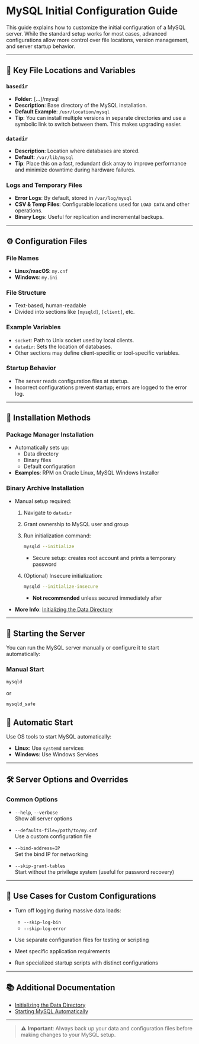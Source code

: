 # MySQL Initial Configuration Guide

This guide explains how to customize the initial configuration of a MySQL server. While the standard setup works for most cases, advanced configurations allow more control over file locations, version management, and server startup behavior.

---

## 📁 Key File Locations and Variables

### `basedir`
- **Folder**: [...]/mysql
- **Description**: Base directory of the MySQL installation.
- **Default Example**: `/usr/location/mysql`
- **Tip**: You can install multiple versions in separate directories and use a symbolic link to switch between them. This makes upgrading easier.

### `datadir`
- **Description**: Location where databases are stored.
- **Default**: `/var/lib/mysql`
- **Tip**: Place this on a fast, redundant disk array to improve performance and minimize downtime during hardware failures.

### Logs and Temporary Files
- **Error Logs**: By default, stored in `/var/log/mysql`
- **CSV & Temp Files**: Configurable locations used for `LOAD DATA` and other operations.
- **Binary Logs**: Useful for replication and incremental backups.

---

## ⚙️ Configuration Files

### File Names
- **Linux/macOS**: `my.cnf`
- **Windows**: `my.ini`

### File Structure
- Text-based, human-readable
- Divided into sections like `[mysqld]`, `[client]`, etc.

### Example Variables
- `socket`: Path to Unix socket used by local clients.
- `datadir`: Sets the location of databases.
- Other sections may define client-specific or tool-specific variables.

### Startup Behavior
- The server reads configuration files at startup.
- Incorrect configurations prevent startup; errors are logged to the error log.

---

## 🔧 Installation Methods

### Package Manager Installation
- Automatically sets up:
  - Data directory
  - Binary files
  - Default configuration
- **Examples**: RPM on Oracle Linux, MySQL Windows Installer

### Binary Archive Installation
- Manual setup required:
  1. Navigate to `datadir`
  2. Grant ownership to MySQL user and group
  3. Run initialization command:

     ```bash
     mysqld --initialize
     ```
     - Secure setup: creates root account and prints a temporary password

  4. (Optional) Insecure initialization:
     ```bash
     mysqld --initialize-insecure
     ```
     - **Not recommended** unless secured immediately after

- **More Info**: [Initializing the Data Directory](https://dev.mysql.com/doc/refman/8.0/en/data-directory-initialization.html)

---

## 🚀 Starting the Server

You can run the MySQL server manually or configure it to start automatically:

### Manual Start
```bash
mysqld
```
or
```bash
mysqld_safe
```

## 🚀 Automatic Start

Use OS tools to start MySQL automatically:

- **Linux**: Use `systemd` services
- **Windows**: Use Windows Services

---

## 🛠️ Server Options and Overrides

### Common Options

- `--help`, `--verbose`  
  Show all server options

- `--defaults-file=/path/to/my.cnf`  
  Use a custom configuration file

- `--bind-address=IP`  
  Set the bind IP for networking

- `--skip-grant-tables`  
  Start without the privilege system (useful for password recovery)

---

## 🧪 Use Cases for Custom Configurations

- Turn off logging during massive data loads:
  - `--skip-log-bin`
  - `--skip-log-error`

- Use separate configuration files for testing or scripting

- Meet specific application requirements

- Run specialized startup scripts with distinct configurations

---

## 📚 Additional Documentation

- [Initializing the Data Directory](https://dev.mysql.com/doc/refman/8.0/en/data-directory-initialization.html)
- [Starting MySQL Automatically](https://dev.mysql.com/doc/refman/8.0/en/starting-server.html)

---

> ⚠️ **Important**: Always back up your data and configuration files before making changes to your MySQL setup.



